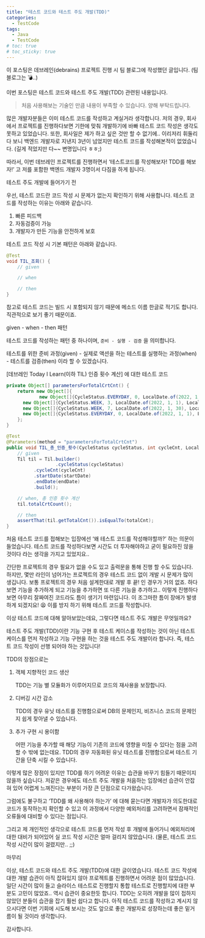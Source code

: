 ```yaml
---
title: "테스트 코드와 테스트 주도 개발(TDD)"
categories:
  - TestCode
tags:
  - Java
  - TestCode
# toc: true
# toc_sticky: true
---
```


이 포스팅은 데브레인(debrains) 프로젝트 진행 시 팀 블로그에 작성했던 글입니다. (팀 블로그는 💣..)

이번 포스팅은 테스트 코드와 테스트 주도 개발(TDD) 관련된 내용입니다.

> 처음 사용해보는 기술인 만큼 내용이 부족할 수 있습니다. 양해 부탁드립니다.
> 

많은 개발자분들은 이미 테스트 코드를 작성하고 계실거라 생각합니다. 저의 경우, 회사에서 프로젝트를 진행하다보면 기한에 맞춰 개발하기에 바빠 테스트 코드 작성은 생각도 못하고 있었습니다. 또한, 회사일은 제가 하고 싶은 것만 할 수 없기에.. 이리저리 휘둘리다 보니 백엔드 개발자로 지낸지 3년이 넘었지만 테스트 코드를 작성해본적이 없었습니다. (길게 적었지만 다~~ 변명입니다 ㅎㅎ;)

따라서, 이번 데브레인 프로젝트를 진행하면서 ‘테스트코드를 작성해보자! TDD를 해보자!’ 고 저를 포함한 백엔드 개발자 3명이서 다짐을 하게 됩니다.

테스트 주도 개발에 들어가기 전

우선, 테스트 코드란 코드 작성 시 문제가 없는지 확인하기 위해 사용합니다.  테스트 코드를 작성하는 이유는 아래와 같습니다.

1. 빠른 피드백
2. 자동검증이 가능
3. 개발자가 만든 기능을 안전하게 보호

테스트 코드 작성 시 기본 패턴은 아래와 같습니다.

```java
@Test
void TIL_조회() {
    // given

    // when

    // then
}
```

참고로 테스트 코드는 빌드 시 포함되지 않기 때문에 메소드 이름 한글로 적기도 합니다. 직관적으로 보기 좋기 때문이죠.

given - when - then 패턴

테스트 코드를 작성하는 패턴 중 하나이며, `준비 - 실행 - 검증` 을 의미합니다.

테스트를 위한 준비 과정(given) - 실제로 액션을 하는 테스트를 실행하는 과정(when) - 테스트를 검증(then) 이라 할 수 있겠습니다.

[데브레인 Today I Learn(이하 TIL) 인증 횟수 계산] 에 대한 테스트 코드

```java
private Object[] parametersForTotalCrtCnt() {
	return new Object[]{
			new Object[]{CycleStatus.EVERYDAY, 0, LocalDate.of(2022, 1, 30), LocalDate.of(2022, 1, 30), 1},
      new Object[]{CycleStatus.WEEK, 3, LocalDate.of(2022, 1, 1), LocalDate.of(2022, 1, 21), 9},
      new Object[]{CycleStatus.WEEK, 7, LocalDate.of(2022, 1, 30), LocalDate.of(2022, 2, 23), 25},
      new Object[]{CycleStatus.EVERYDAY, 0, LocalDate.of(2022, 1, 1), LocalDate.of(2022, 2, 12), 43}
	};
}

@Test
@Parameters(method = "parametersForTotalCrtCnt")
public void TIL_총_인증_횟수(CycleStatus cycleStatus, int cycleCnt, LocalDate startDate, LocalDate endDate, int totalCnt) {
	// given
	Til til = Til.builder()
				  .cycleStatus(cycleStatus)
          .cycleCnt(cycleCnt)
          .startDate(startDate)
          .endDate(endDate)
          .build();

	// when, 총 인증 횟수 계산
	til.totalCrtCount();

	// then
	assertThat(til.getTotalCnt()).isEqualTo(totalCnt);
}
```

처음 테스트 코드를 접해보는 입장에선 ‘왜 테스트 코드를 작성해야할까?’ 하는 의문이 들었습니다. 테스트 코드를 작성하다보면 시간도 더 투자해야하고 굳이 필요하진 않을 것이다 라는 생각을 가지고 있었지요.. 

간단한 프로젝트의 경우 필요가 없을 수도 있고 출력문을 통해 진행 할 수도 있습니다. 하지만, 몇만 라인이 넘어가는 프로젝트의 경우 테스트 코드 없이 개발 시 문제가 많이 생깁니다. 보통 프로젝트의 경우 처음 설계한대로 개발 후 끝! 인 경우가 거의 없죠. 하다보면 기능을 추가하게 되고 기능을 추가하면 또 다른 기능을 추가하고.. 이렇게 진행하다보면 아무리 잘짜여진 코드라도 틈이 생기기 마련입니다. 이 조그마한 틈이 장애가 발생하게 되겠지요! 😫 이를 방지 하기 위해 테스트 코드를 작성합니다.

이상 테스트 코드에 대해 알아보았는데요, 그렇다면 테스트 주도 개발은 무엇일까요?

테스트 주도 개발(TDD)이란 기능 구현 후 테스트 케이스를 작성하는 것이 아닌 테스트 케이스를 먼저 작성하고 기능 구현을 하는 것을 테스트 주도 개발이라 합니다. 즉, 테스트 코드 작성이 선행 되어야 하는 것입니다!

TDD의 장점으로는

1. 객체 지향적인 코드 생산
    
    TDD는 기능 별 모듈화가 이루어지므로 코드의 재사용을 보장합니다.
    
2. 디버깅 시간 감소
    
    TDD의 경우 유닛 테스트를 진행함으로써 DB의 문제인지, 비즈니스 코드의 문제인지 쉽게 찾아낼 수 있습니다.
    
3. 추가 구현 시 용이함
    
    어떤 기능을 추가할 때 해당 기능이 기존의 코드에 영향을 미칠 수 있다는 점을 고려할 수 밖에 없는데요. TDD의 경우 자동화된 유닛 테스트를 진행함으로써 테스트 기간을 단축 시킬 수 있습니다.
    

이렇게 많은 장점이 있지만 TDD를 하기 어려운 이유는 습관을 바꾸기 힘들기 때문이지 않을까 싶습니다. 저같은 경우에도 테스트 주도 개발을 처음하는 입장에선 습관이 안잡혀 있어 어렵게 느껴진다는 부분이 가장 큰 단점으로 다가왔습니다.

그럼에도 불구하고 ‘TDD를 왜 사용해야 하는가’ 에 대해 묻는다면 개발자가 의도한대로 코드가 동작하는지 확인할 수 있고 이 과정에서 다양한 예외처리를 고려하면서 잠재적인 오류들에 대비할 수 있다는 점입니다.

그리고 제 개인적인 생각으로 테스트 코드를 먼저 작성 후 개발에 들어가니 예외처리에 대한 대비가 되어있어 실 코드 작성 시간은 얼마 걸리지 않았습니다. (물론, 테스트 코드 작성 시간이 많이 걸렸지만.. ;;)

마무리

이상, 테스트 코드와 테스트 주도 개발(TDD)에 대한 글이였습니다. 테스트 코드 작성에 대한 개발 습관이 아직 잡혀있지 않아 프로젝트를 진행하면서 어려운 점이 많았습니다. 일단 시간이 많이 들고 슬라이스 테스트로 진행할지 통합 테스트로 진행할지에 대한 부분도 고민이 많았죠.. 역시 습관이 중요한듯 합니다. TDD는 오히려 개발을 많이 접하지 않았던 분들이 습관을 잡기 훨씬 쉽다고 합니다. 아직 테스트 코드를 작성하고 계시지 않으시다면 이번 기회에 시도해 보시는 것도 앞으로 좋은 개발자로 성장하는데 좋은 밑거름이 될 것이라 생각합니다.

감사합니다.